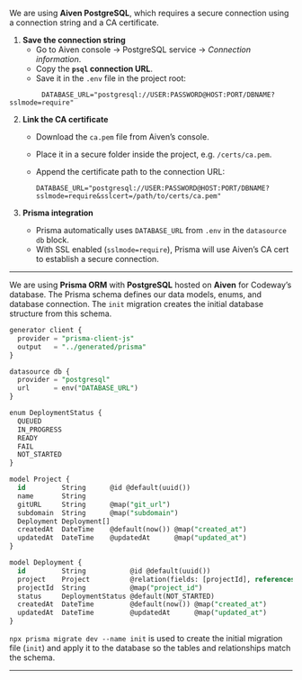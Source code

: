 
We are using **Aiven PostgreSQL**, which requires a secure connection using a connection string and a CA certificate.

1. **Save the connection string**
    - Go to Aiven console → PostgreSQL service → _Connection information_.
    - Copy the **`psql` connection URL**.
    - Save it in the `.env` file in the project root:
```env
        DATABASE_URL="postgresql://USER:PASSWORD@HOST:PORT/DBNAME?sslmode=require"
```
        
2. **Link the CA certificate**
    - Download the `ca.pem` file from Aiven’s console.
    - Place it in a secure folder inside the project, e.g. `/certs/ca.pem`.
    - Append the certificate path to the connection URL:
        
        ```env
        DATABASE_URL="postgresql://USER:PASSWORD@HOST:PORT/DBNAME?sslmode=require&sslcert=/path/to/certs/ca.pem"
        ```
        
3. **Prisma integration**
    - Prisma automatically uses `DATABASE_URL` from `.env` in the `datasource db` block.
    - With SSL enabled (`sslmode=require`), Prisma will use Aiven’s CA cert to establish a secure connection.

---



We are using **Prisma ORM** with **PostgreSQL** hosted on **Aiven** for Codeway’s database. The Prisma schema defines our data models, enums, and database connection. The `init` migration creates the initial database structure from this schema.

```sql
generator client {
  provider = "prisma-client-js"
  output   = "../generated/prisma"
}

datasource db {
  provider = "postgresql"
  url      = env("DATABASE_URL")
}

enum DeploymentStatus {
  QUEUED
  IN_PROGRESS
  READY
  FAIL
  NOT_STARTED
}

model Project {
  id         String      @id @default(uuid())
  name       String
  gitURL     String      @map("git_url")
  subdomain  String      @map("subdomain")
  Deployment Deployment[]
  createdAt  DateTime    @default(now()) @map("created_at")
  updatedAt  DateTime    @updatedAt      @map("updated_at")
}

model Deployment {
  id         String           @id @default(uuid())
  project    Project          @relation(fields: [projectId], references: [id])
  projectId  String           @map("project_id")
  status     DeploymentStatus @default(NOT_STARTED)
  createdAt  DateTime         @default(now()) @map("created_at")
  updatedAt  DateTime         @updatedAt      @map("updated_at")
}
```

`npx prisma migrate dev --name init` is used to create the initial migration file (`init`) and apply it to the database so the tables and relationships match the schema.







---
